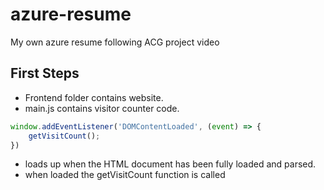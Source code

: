 # azure-resume
My own azure resume following ACG project video 

## First Steps 

- Frontend folder contains website.
- main.js contains visitor counter code.

```js
window.addEventListener('DOMContentLoaded', (event) => {
    getVisitCount();
})
```
- loads up when the HTML document has been fully loaded and parsed.
- when loaded the getVisitCount function is called 